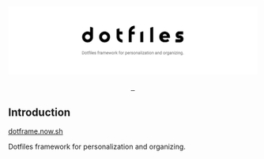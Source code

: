 [![Dotframe](https://raw.githubusercontent.com/dotframe/dotframe/branch/.github/assets/banner.png)](https://dotframe.now.sh)

<p align="center">
  <a aria-label="NPM version" href="https://www.npmjs.com/package/dotframe">
    <img alt="" src="https://badgen.net/npm/v/dotframe">
  </a>
  <a aria-label="Package size" href="https://bundlephobia.com/result?p=dotframe">
    <img alt="" src="https://badgen.net/bundlephobia/minzip/dotframe">
  </a>
  <a aria-label="License" href="https://github.com/dotframe/dotframe/blob/master/LICENSE">
    <img alt="" src="https://badgen.net/npm/license/dotframe">
  </a>
</p>

## Introduction

[dotframe.now.sh](https://dotframe.now.sh)

Dotfiles framework for personalization and organizing.
